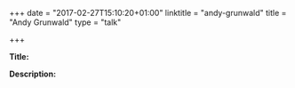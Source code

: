 +++
date = "2017-02-27T15:10:20+01:00"
linktitle = "andy-grunwald"
title = "Andy Grunwald"
type = "talk"

+++

<div class="span-15  ">
  <div class="span-15  last ">
  <p><strong>Title:</strong>

</p>

<p><strong>Description:</strong></p>

<p>

</p>
<p>

  </div>
</div>

